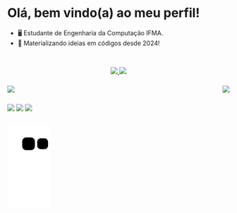 <h1> Olá, bem vindo(a) ao meu perfil! </h1>

<ul>
  <li>🖥️ Estudante de Engenharia da Computação IFMA.</li>
  <li>🔮 Materializando ideias em códigos desde 2024!</li>
</ul>

##

<br>
<div align="center" display="inline-block">
  <a href="https://github.com/mariakarolinesvg">
  <img height="180em" src="https://github-readme-stats.vercel.app/api?username=Antonio-Bezerra&show_icons=true&theme=github_dark_dimmed&include_all_commits=true&count_private=true"/>
  <img height="180em" src="https://github-readme-stats.vercel.app/api/top-langs/?username=Antonio-Bezerra&layout=compact&langs_count=7&theme=github_dark_dimmed" />

</div>

###

<img align="right" height="150" src="https://media.giphy.com/media/M9gbBd9nbDrOTu1Mqx/giphy.gif"  />

###

<div align="left" >
  <img src="https://skillicons.dev/icons?i=html,css,javascript,react,typescript,c,java,python" />
</div>

###

<div>
  <a href="https://instagram.com/agostin_bezerra" target="_blank"><img src="https://img.shields.io/badge/-Instagram-%23E4405F?style=for-the-badge&logo=instagram&logoColor=white" target="_blank"></a> 
  <a href = "mailto:contatobezerra3a@gmail.com"><img src="https://img.shields.io/badge/-Gmail-%23333?style=for-the-badge&logo=gmail&logoColor=white" target="_blank"></a>
  <a href="https://www.linkedin.com/in/antonio-bezerra-dev" target="_blank"><img src="https://img.shields.io/badge/-LinkedIn-%230077B5?style=for-the-badge&logo=linkedin&logoColor=white" target="_blank"></a> 
  
</div>

###

<picture align="center">
  <source media="(prefers-color-scheme: dark)" srcset="https://raw.githubusercontent.com/Antonio-Bezerra/Antonio-Bezerra/output/github-contribution-grid-snake-dark.svg">
  <source media="(prefers-color-scheme: light)" srcset="https://raw.githubusercontent.com/Antonio-Bezerra/Antonio-Bezerra/output/github-contribution-grid-snake-dark.svg">
  <img align="center" alt="github contribution grid snake animation" src="https://raw.githubusercontent.com/Antonio-Bezerra/Antonio-Bezerra/output/github-contribution-grid-snake.svg">
</picture>

###
